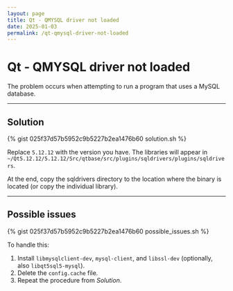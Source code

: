 ```yaml
---
layout: page
title: Qt - QMYSQL driver not loaded
date: 2025-01-03
permalink: /qt-qmysql-driver-not-loaded
---
```


# Qt - QMYSQL driver not loaded

The problem occurs when attempting to run a program that uses a MySQL database.

---

## Solution


{% gist 025f37d57b5952c9b5227b2ea1476b60 solution.sh %}

Replace `5.12.12` with the version you have. The libraries will appear in `~/Qt5.12.12/5.12.12/Src/qtbase/src/plugins/sqldrivers/plugins/sqldrivers`.

At the end, copy the sqldrivers directory to the location where the binary is located (or copy the individual library).

---

## Possible issues

{% gist 025f37d57b5952c9b5227b2ea1476b60 possible_issues.sh %}

 To handle this:

1. Install `libmysqlclient-dev`, `mysql-client`, and `libssl-dev` (optionally, also `libqt5sql5-mysql`).
2. Delete the `config.cache` file.
3. Repeat the procedure from *Solution*.